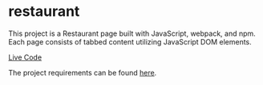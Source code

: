 # restaurant

This project is a Restaurant page built with JavaScript, webpack, and npm. Each page consists of tabbed content utilizing JavaScript DOM elements.

[Live Code](https://coderlore.github.io/restaurant/)

The project requirements can be found [here](https://www.theodinproject.com/paths/full-stack-javascript/courses/javascript/lessons/restaurant-page).
